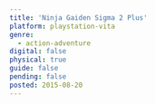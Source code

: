 ```yaml
---
title: 'Ninja Gaiden Sigma 2 Plus'
platform: playstation-vita
genre:
  - action-adventure
digital: false
physical: true
guide: false
pending: false
posted: 2015-08-20
---
```


